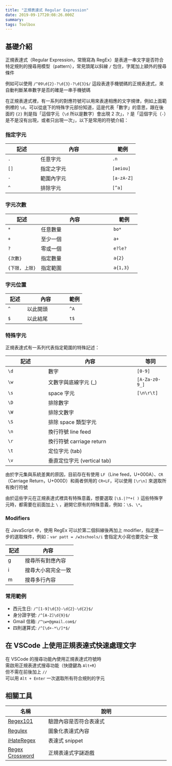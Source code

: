 ```yaml
---
title: "正規表達式 Regular Expression"
date: 2019-09-17T20:08:26.000Z
summary:
tags: Toolbox
---
```


<style>
table {
  width: 100%;
}
table td:nth-child(1) {
  width: 25%;
}
table td:nth-child(3) {
  width: 20%;
}
</style>

## 基礎介紹

正規表達式（Regular Expression，常簡寫為 RegEx）是表達一串文字是否符合特定規則的搜尋用模型（pattern），常見頭尾以斜線 `/` 包住，字尾加上額外的搜尋條件

例如可以使用 `/^09\d{2}-?\d{3}-?\d{3}$/` 這段表達手機號碼的正規表達式，來自動判斷某串數字是否的確是一串手機號碼

在正規表達式裡，有一系列的對應符號可以用來表達相應的文字規律，例如上面範例裡的 `\d`，可以從底下的特殊字元部份知道，這是代表「數字」的意思，跟在後面的 `{2}` 則是指「這個字元（`\d` 所以是數字）會出現 2 次」，`?` 是「這個字元（`-`）是不是沒有出現，或者只出現一次」，以下是常用的符號介紹：

### 指定字元

| 記述 | 內容       | 範例       |
| ---- | ---------- | ---------- |
| `.`  | 任意字元   | `.n`       |
| `[]` | 指定之字元 | `[aeiou]`  |
| `-`  | 範圍內字元 | `[a-zA-Z]` |
| `^`  | 排除字元   | `[^a]`     |

### 字元次數

| 記述           | 內容     | 範例     |
| -------------- | -------- | -------- |
| `*`            | 任意數量 | `bo*`    |
| `+`            | 至少一個 | `a+`     |
| `?`            | 零或一個 | `e?le?`  |
| `{次數}`       | 指定數量 | `a{2}`   |
| `{下限, 上限}` | 指定範圍 | `a{1,3}` |

### 字元位置

| 記述 | 內容     | 範例 |
| ---- | -------- | ---- |
| `^`  | 以此開頭 | `^A` |
| `$`  | 以此結尾 | `t$` |

### 特殊字元

正規表達式有一系列代表指定範圍的特殊記述：

| 記述 | 內容                        | 等同           |
| ---- | --------------------------- | -------------- |
| `\d` | 數字                        | `[0-9]`        |
| `\w` | 文數字與底線字元 (\_)       | `[A-Za-z0-9_]` |
| `\s` | space 字元                  | `[\n\r\t]`     |
| `\D` | 排除數字                    |                |
| `\W` | 排除文數字                  |                |
| `\S` | 排除 space 類型字元         |                |
| `\n` | 換行符號 line feed          |                |
| `\r` | 換行符號 carriage return    |                |
| `\t` | 定位字元 (tab)              |                |
| `\v` | 垂直定位字元 (vertical tab) |                |

由於字元集與系統差異的原因，目前存在有使用 `LF`（Line feed，U+000A）、`CR`（Carriage Return，U+000D）和兩者併用的 `CR+LF`，可以使用 `[\r\n]` 來選取所有換行符號

由於這些字元在正規表達式裡具有特殊意義，想要選取 `[\$.|?*+( )` 這些特殊字元時，都需要在前面加上 `\` ，避開它原有的特殊意義，例如：`\$`、`\*`。

### Modifiers

在 JavaScript 中，使用 RegEx 可以於第二個斜線後再加上 modifier，指定進一步的選取條件，例如：`var patt = /w3schools/i` 會指定大小寫也要完全一致

| 記述 | 內容               |
| ---- | ------------------ |
| g    | 搜尋所有對應內容   |
| i    | 搜尋大小寫完全一致 |
| m    | 搜尋多行內容       |

### 常用範例

- 西元生日: `/^[1-9]\d{3}-\d{2}-\d{2}$/`
- 身分證字號: `/^[A-Z]\d{9}$/`
- Gmail 信箱: `/^\w+@gmail.com$/`
- 四則運算式: `/^[\d+-*\/]*$/`

## 在 VSCode 上使用正規表達式快速處理文字

在 VSCode 的搜尋功能內使用正規表達式符號時
<br>需啟用正規表達式搜尋功能（快捷鍵為 `Alt+R`）
<br>但不需在前後加上 `//`
<br>可以用 `Alt + Enter` 一次選取所有符合規則的字元

## 相關工具

| 名稱                                                              | 說明                   |
| ----------------------------------------------------------------- | ---------------------- |
| [Regex101](https://regex101.com/)                                 | 驗證內容是否符合表達式 |
| [Regulex](<https://jex.im/regulex/#!flags=&re=%5E(a%7Cb)*%3F%24>) | 圖象化表達式內容       |
| [iHateRegex](https://ihateregex.io/)                              | 表達式 snippet         |
| [Regex Crossword](https://regexcrossword.com/)                    | 正規表達式字謎遊戲     |
